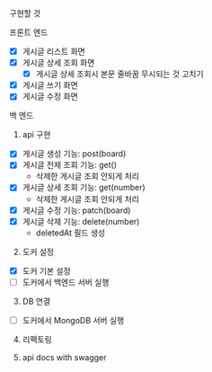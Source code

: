 구현할 것

프론트 엔드

-   [x] 게시글 리스트 화면
-   [x] 게시글 상세 조회 화면
    -   [x] 게시글 상세 조회시 본문 줄바꿈 무시되는 것 고치기
-   [x] 게시글 쓰기 화면
-   [x] 게시글 수정 화면

백 엔드

1. api 구현

-   [x] 게시글 생성 기능: post(board)
-   [x] 게시글 전체 조회 기능: get()
    -   삭제한 게시글 조회 안되게 처리
-   [x] 게시글 상세 조회 기능: get(number)
    -   삭제한 게시글 조회 안되게 처리
-   [x] 게시글 수정 기능: patch(board)
-   [x] 게시글 삭제 기능: delete(number)
    -   deletedAt 필드 생성

2. 도커 설정

-   [x] 도커 기본 설정
-   [ ] 도커에서 백엔드 서버 실행

3. DB 연결

-   [ ] 도커에서 MongoDB 서버 실행

4. 리펙토링

5. api docs with swagger
